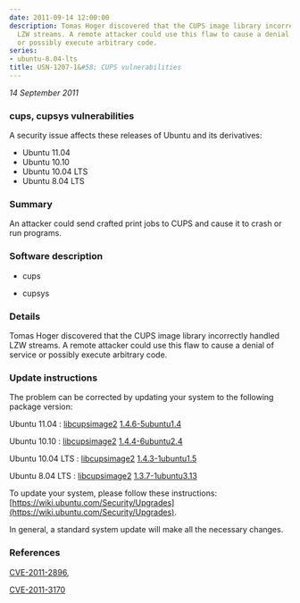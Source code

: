 ```yaml
---
date: 2011-09-14 12:00:00
description: Tomas Hoger discovered that the CUPS image library incorrectly handled
  LZW streams. A remote attacker could use this flaw to cause a denial of service
  or possibly execute arbitrary code.
series:
- ubuntu-8.04-lts
title: USN-1207-1&#58; CUPS vulnerabilities
---
```


*14 September 2011*

### cups, cupsys vulnerabilities

A security issue affects these releases of Ubuntu and its derivatives:

* Ubuntu 11.04
* Ubuntu 10.10
* Ubuntu 10.04 LTS
* Ubuntu 8.04 LTS

### Summary

An attacker could send crafted print jobs to CUPS and cause it to crash or run programs.

### Software description

* cups 

* cupsys 

### Details

Tomas Hoger discovered that the CUPS image library incorrectly handled LZW streams. A remote attacker could use this flaw to cause a denial of service or possibly execute arbitrary code. 

### Update instructions

The problem can be corrected by updating your system to the following package version:

Ubuntu 11.04
 : [libcupsimage2](https://launchpad.net/ubuntu/+source/cups) <span> [1.4.6-5ubuntu1.4](https://launchpad.net/ubuntu/+source/cups/1.4.6-5ubuntu1.4) </span> 

Ubuntu 10.10
 : [libcupsimage2](https://launchpad.net/ubuntu/+source/cups) <span> [1.4.4-6ubuntu2.4](https://launchpad.net/ubuntu/+source/cups/1.4.4-6ubuntu2.4) </span> 

Ubuntu 10.04 LTS
 : [libcupsimage2](https://launchpad.net/ubuntu/+source/cups) <span> [1.4.3-1ubuntu1.5](https://launchpad.net/ubuntu/+source/cups/1.4.3-1ubuntu1.5) </span> 

Ubuntu 8.04 LTS
 : [libcupsimage2](https://launchpad.net/ubuntu/+source/cupsys) <span> [1.3.7-1ubuntu3.13](https://launchpad.net/ubuntu/+source/cupsys/1.3.7-1ubuntu3.13) </span> 

To update your system, please follow these instructions: [https://wiki.ubuntu.com/Security/Upgrades](https://wiki.ubuntu.com/Security/Upgrades).

In general, a standard system update will make all the necessary changes. 

### References

 
 [CVE-2011-2896](http://people.ubuntu.com/~ubuntu-security/cve/CVE-2011-2896), 

 [CVE-2011-3170](http://people.ubuntu.com/~ubuntu-security/cve/CVE-2011-3170)